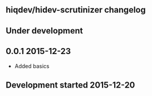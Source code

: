 hiqdev/hidev-scrutinizer changelog
----------------------------------

## Under development


## 0.0.1 2015-12-23

- Added basics

## Development started 2015-12-20

